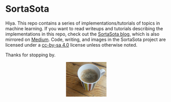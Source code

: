 # SortaSota

Hiya. This repo contains a series of implementations/tutorials of topics in machine learning. If you want to read writeups and tutorials describing the implementations in this repo, check out the [SortaSota blog](https://rivesunder.github.io/SortaSota), which is also mirrored on [Medium](https://medium.com/sorta-sota). Code, writing, and images in the SortaSota project are licensed under a [cc-by-sa 4.0](LICENSE.md) license unless otherwise noted. 

Thanks for stopping by. 

<p align="center">
<img src="assets/dna_coffee.png" width=25%>
</p>


